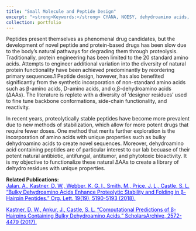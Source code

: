 ```yaml
---
title: "Small Molecule and Peptide Design"
excerpt: "<strong>Keywords:</strong> CYANA, NOESY, dehydroamino acids, peptides, simulations<img src='/images/betahairpin_2500.png' width='500' height='300'><br/>"
collection: portfolio
---
```


Peptides present themselves as phenomenal drug candidates, but the development of novel peptide and protein-based drugs has been slow due to the body’s natural pathways for degrading them through proteolysis. Traditionally, protein engineering has been limited to the 20 standard amino acids. Attempts to engineer additional variation into the diversity of natural protein functionality have been achieved predominantly by reordering primary sequences.1 Peptide design, however, has also benefited significantly from the synthetic incorporation of non-standard amino acids such as β-amino acids, D-amino acids, and α,β-dehydroamino acids (ΔAAs). The literature is replete with a diversity of ‘designer residues’ used to fine tune backbone conformations, side-chain functionality, and reactivity. 

In recent years, proteolytically stable peptides have become more prevalent due to new methods of stabilization, which allow for more potent drugs that require fewer doses. One method that merits further exploration is the incorporation of amino acids with unique properties such as bulky dehydroamino acids to create novel sequences. Moreover, dehydroamino acid containing peptides are of particular interest to our lab becuase of their potent natural antibiotic, antifungal, antitumor, and phytotoxic bioactivity. It is my objective to functionalize these natural ΔAAs to create a library of dehydro residues with unique properties.

<strong>Related Publications:</strong><br/>
<a style="color:blue" href="https://pubs.acs.org/doi/abs/10.1021/acs.orglett.7b02455">Jalan, A., Kastner, D. W., Webber, K. G. I., Smith, M., Price, J. L., Castle, S. L. “Bulky Dehydroamino Acids Enhance Proteolytic Stability and Folding in β-Hairpin Peptides.” Org. Lett. 19(19), 5190-5193 (2018).</a>

<a style="color:blue" href="https://scholarsarchive.byu.edu/library_studentposters_2017/4/">Kastner, D. W., Ankur, J., Castle, S. L. “Computational Predictions of β-Hairpins Containing Bulky Dehydroamino Acids.” ScholarsArchive, 2572-4479 (2017).</a>
